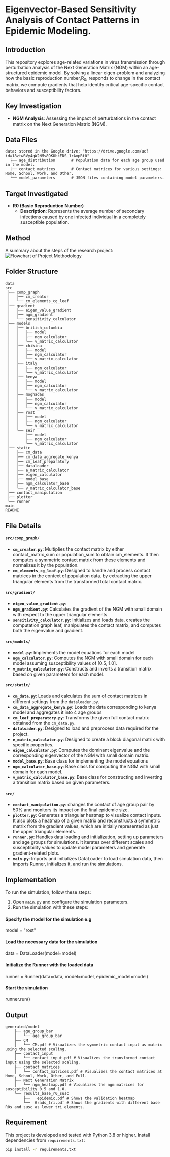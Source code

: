 # Eigenvector-Based Sensitivity Analysis of Contact Patterns in Epidemic Modeling. 

## Introduction
This repository explores age-related variations in virus transmission through perturbation analysis of the 
Next Generation Matrix (NGM) within an age-structured epidemic model. By solving a linear eigen-problem and 
analyzing how the basic reproduction number,R<sub>0</sub>, responds to change in the contact matrix, 
we compute gradients that help identify critical age-specific contact behaviors and susceptibility factors.

## Key Investigation
- **NGM Analysis**: Assessing the impact of perturbations in the contact matrix on the Next Generation Matrix (NGM).

## Data Files
```
data: stored in the Google drive; "https://drive.google.com/uc?id=18ztwRVy4qW2NMs8OKUbkEDS_1rAxpRt0"
  ├── age_distribution       # Population data for each age group used in the model.
  ├── contact_matrices       # Contact matrices for various settings: Home, School, Work, and Other.
  └── model_parameters       # JSON files containing model parameters.
```

## Target Investigated
- **R0 (Basic Reproduction Number)**
  - **Description**: Represents the average number of secondary infections caused by one infected individual in a 
  completely susceptible population.
  
## Method
A summary about the steps of the research project:
![Flowchart of Project Methodology](flowchart.png)

## Folder Structure
```
data                
src                    
 ├── comp_graph        
 │   ├── cm_creator      
 │   └── cm_elements_cg_leaf      
 ├── gradient        
 │   ├── eigen_value_gradient    
 │   ├── ngm_gradient  
 │   └── sensitivity_calculator
 ├── models       
 │   ├── british_columbia 
 │   │   ├── model 
 │   │   ├── ngm_calculator  
 │   │   └── v_matrix_calculator
 │   ├── chikina 
 │   │   ├── model
 │   │   ├── ngm_calculator  
 │   │   └── v_matrix_calculator
 │   ├── italy   
 │   │   ├── ngm_calculator  
 │   │   └── v_matrix_calculator
 │   ├── kenya 
 │   │   ├── model
 │   │   ├── ngm_calculator  
 │   │   └── v_matrix_calculator
 │   ├── moghadas
 │   │   ├── model
 │   │   ├── ngm_calculator  
 │   │   └── v_matrix_calculator
 │   ├── rost
 │   │   ├── model
 │   │   ├── ngm_calculator  
 │   │   └── v_matrix_calculator
 │   └── seir 
 │       ├── model
 │       ├── ngm_calculator  
 │       └── v_matrix_calculator
 ├── static 
 │   ├── cm_data 
 │   ├── cm_data_aggregate_kenya
 │   ├── cm_leaf_preparatory       
 │   ├── dataloader    
 │   ├── e_matrix_calculator  
 │   ├── eigen_calculator 
 │   ├── model_base   
 │   ├── ngm_calculator_base  
 │   └── v_matrix_calculator_base
 ├── contact_manipulation  
 ├── plotter               
 └── runner
main 
README
```

## File Details
#### `src/comp_graph/`
- **`cm_creator.py`**: Multiplies the contact matrix by either contact_matrix_sum or population_sum to obtain 
cm_elements. It then computes a symmetric contact matrix from these elements and normalizes it by the population.
- **`cm_elements_cg_leaf.py`**: Designed to handle and process contact matrices in the context of population data.
by extracting the upper triangular elements from the transformed total contact matrix.

#### `src/gradient/`
- **`eigen_value_gradient.py`**: 
- **`ngm_gradient.py`**: Calculates the gradient of the NGM with small domain with respect to the upper triangular 
elements.
- **`sensitivity_calculator.py`**: Initializes and loads data, creates the computation graph leaf, manipulates the 
contact matrix, and computes both the eigenvalue and gradient.

#### `src/models/`
- **`model.py`**: Implements the model equations for each model  
- **`ngm_calculator.py`**: Computes the NGM with small domain for each model assuming susceptibility values of [0.5, 1.0].
- **`v_matrix_calculator.py`**: Constructs and inverts a transition matrix based on given parameters for each model.

#### `src/static/`
- **`cm_data.py`**: Loads and calculates the sum of contact matrices in different settings from the `dataloader.py`.
- **`cm_data_aggregate_kenya.py`**: Loads the data corresponding to kenya model and aggregates it into 4 age groups
- **`cm_leaf_preparatory.py`**: Transforms the given full contact matrix obtained from the `cm_data.py`.
- **`dataloader.py`**: Designed to load and preprocess data required for the project.
- **`e_matrix_calculator.py`**: Designed to create a block diagonal matrix with specific properties.
- **`eigen_calculator.py`**: Computes the dominant eigenvalue and the corresponding eigenvector of the NGM with 
small domain matrix.
- **`model_base.py`**: Base class for implementing the model equations
- **`ngm_calculator_base.py`**: Base class for computing the NGM with small domain for each model.
- **`v_matrix_calculator_base.py`**: Base class for constructing and inverting a transition matrix based on given parameters.

#### `src/`
- **`contact_manipulation.py`**: changes the contact of age group pair by 50% and monitors its impact on the final epidemic size.
- **`plotter.py`**: Generates a triangular heatmap to visualize contact inputs. It also plots a heatmap of a given 
matrix and reconstructs a symmetric matrix from the gradient values, which are initially represented as 
just the upper triangular elements.
- **`runner.py`**: Handles data loading and initialization, setting up parameters and age groups for simulations. 
It iterates over different scales and susceptibility values to update model parameters and generate 
gradient-related plots.
- **`main.py`**: Imports and initializes DataLoader to load simulation data, then imports Runner, initializes it, and
run the simulations.

## Implementation
To run the simulation, follow these steps:
1. Open `main.py` and configure the simulation parameters. 
2. Run the simulation with these steps:
#### Specify the model for the simulation e.g
model = "rost" 
#### Load the necessary data for the simulation
data = DataLoader(model=model)  
#### Initialize the Runner with the loaded data
runner = Runner(data=data, model=model, epidemic_model=model)  
#### Start the simulation
runner.run()  

## Output

```
generated/model
    ├── age_group_bar
    │   └── age_group_bar
    ├── CM
    │   └── CM.pdf # Visualizes the symmetric contact input as matrix using the selected scaling.    
    ├── contact_input
    │   └── contact_input.pdf # Visualizes the transformed contact input using the selected scaling.
    ├── contact_matrices
    │   └── contact_matrices.pdf # Visualizes the contact matrices at Home, School, Work, Other, and Full.
    ├── Next Generation Matrix
    │   └── ngm_heatmap.pdf # Visualizes the ngm matrices for susceptibility 0.5 and 1.0.           
    └── results_base_r0_susc
        ├──   epidemic.pdf # Shows the validation heatmap
        └──  Grads_tri.pdf # Shows the gradients with different base R0s and susc as lower tri elements.
```

## Requirement
This project is developed and tested with Python 3.8 or higher. Install dependencies from `requirements.txt`:
```bash
pip install -r requirements.txt
